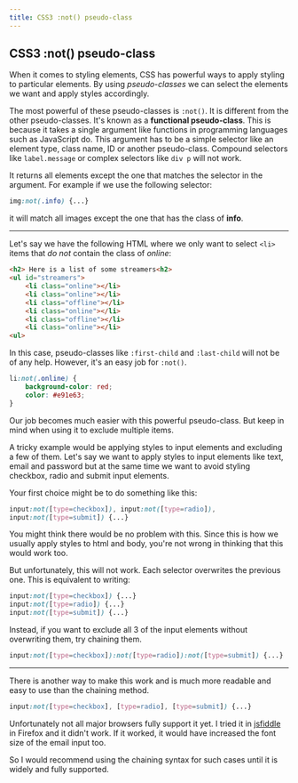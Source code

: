 ```yaml
---
title: CSS3 :not() pseudo-class
---
```


## CSS3 :not() pseudo-class
When it comes to styling elements, CSS has powerful ways to apply styling to particular elements. By using *pseudo-classes* we can select the elements we want and apply styles accordingly. 

The most powerful of these pseudo-classes is `:not()`. It is different from the other pseudo-classes. It's known as a **functional pseudo-class**. This is because it takes a single argument like functions in programming languages such as JavaScript do. This argument has to be a simple selector like an element type, class name, ID or another pseudo-class. Compound selectors like `label.message` or complex selectors like `div p` will not work.

It returns all elements except the one that matches the selector in the argument. For example if we use the following selector:

```css
img:not(.info) {...}
```

it will match all images except the one that has the class of **info**. 

---

Let's say we have the following HTML where we only want to select `<li>` items that *do not* contain the class of *online*:

```html
<h2> Here is a list of some streamers<h2>
<ul id="streamers">
    <li class="online"></li>
    <li class="online"></li>
    <li class="offline"></li>
    <li class="online"></li>
    <li class="offline"></li>
    <li class="online"></li>
<ul>
```
In this case,  pseudo-classes like `:first-child` and `:last-child` will not be of any help. However, it's an easy job for `:not()`.

```css
li:not(.online) {
    background-color: red;
    color: #e91e63;
}
```

Our job becomes much easier with this powerful pseudo-class. But keep in mind when using it to exclude multiple items.

A tricky example would be applying styles to input elements and excluding a few of them. Let's say we want to apply styles to input elements like text, email and password but at the same time we want to avoid styling checkbox, radio and submit input elements.

Your first choice might be to do something like this:

```css
input:not([type=checkbox]), input:not([type=radio]),
input:not([type=submit]) {...}
```

You might think there would be no problem with this. Since this is how we usually apply styles to html and body, you're not wrong in thinking that this would work too.

But unfortunately, this will not work. Each selector overwrites the previous one. This is equivalent to writing:

```css
input:not([type=checkbox]) {...}
input:not([type=radio]) {...}
input:not([type=submit]) {...}
```

Instead, if you want to exclude all 3 of the input elements without overwriting them, try chaining them.

```css
input:not([type=checkbox]):not([type=radio]):not([type=submit]) {...}
```

---

There is another way to make this work and is much more readable and easy to use than the chaining method.

```css
input:not([type=checkbox], [type=radio], [type=submit]) {...}
```

Unfortunately not all major browsers fully support it yet. I tried it in [jsfiddle](https://jsfiddle.net/NAPOLEON039/2p3bygx1/3/) in Firefox and it didn't work. If it worked, it would have increased the font size of the email input too.

So I would recommend using the chaining syntax for such cases until it is widely and fully supported.
